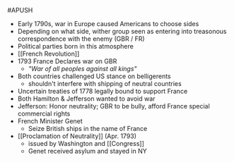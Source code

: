 #APUSH 
- Early 1790s, war in Europe caused Americans to choose sides
- Depending on what side, wither group seen as entering into treasonous correspondence with the enemy (GBR / FR)
- Political parties born in this atmosphere
- [[French Revolution]]
- 1793 France Declares war on GBR
	- *"War of all peoples against all kings"*
- Both countries challenged US stance on belligerents
	- shouldn't interfere with shipping of neutral countries
- Uncertain treaties of 1778 legally bound to support France
- Both Hamilton & Jefferson wanted to avoid war
- Jefferson: Honor neutrality; GBR to be bully, afford France special commercial rights
- French Minister Genet
	- Seize British ships in the name of France
- [[Proclamation of Neutrality]] (Apr. 1793)
	- issued by Washington and [[Congress]]
	- Genet received asylum and stayed in NY